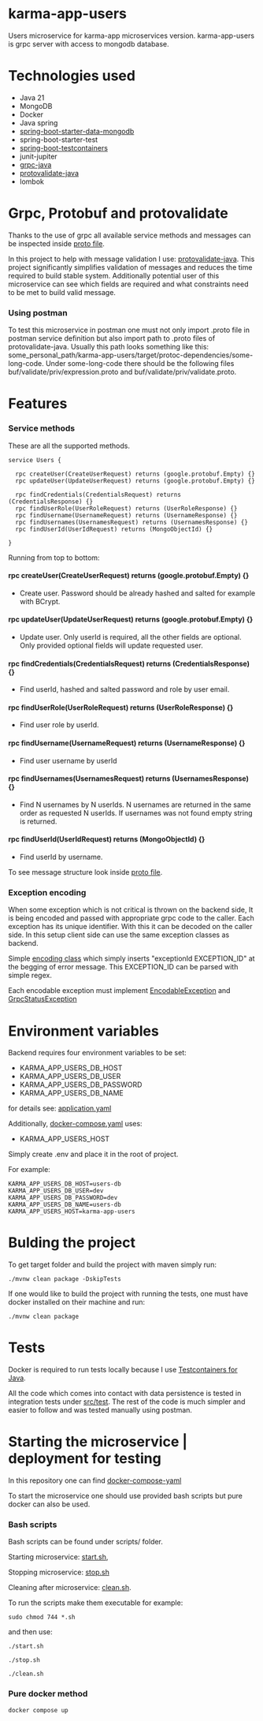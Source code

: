 # karma-app-users
Users microservice for karma-app microservices version. karma-app-users is grpc server with access to mongodb database.

# Technologies used
- Java 21
- MongoDB
- Docker
- Java spring
- [spring-boot-starter-data-mongodb](https://docs.spring.io/spring-data/mongodb/docs/current/reference/html/)
- spring-boot-starter-test
- [spring-boot-testcontainers](https://spring.io/blog/2023/06/23/improved-testcontainers-support-in-spring-boot-3-1)
- junit-jupiter
- [grpc-java](https://github.com/grpc/grpc-java)
- [protovalidate-java](https://github.com/bufbuild/protovalidate-java)
- lombok

# Grpc, Protobuf and protovalidate
Thanks to the use of grpc all available service methods and messages can be
inspected inside [proto file](https://github.com/msik-404/karma-app-users/blob/main/src/main/proto/karma_app_users.proto).

In this project to help with message validation I use: [protovalidate-java](https://github.com/bufbuild/protovalidate-java).
This project significantly simplifies validation of messages and reduces the time required to build stable system.
Additionally potential user of this microservice can see which fields are required and what
constraints need to be met to build valid message.

### Using postman
To test this microservice in postman one must not only import .proto file in postman service definition but also import
path to .proto files of protovalidate-java. Usually this path looks something like this:
some_personal_path/karma-app-users/target/protoc-dependencies/some-long-code. Under some-long-code there should be the
following files buf/validate/priv/expression.proto and buf/validate/priv/validate.proto.

# Features

### Service methods
These are all the supported methods.

```
service Users {

  rpc createUser(CreateUserRequest) returns (google.protobuf.Empty) {}
  rpc updateUser(UpdateUserRequest) returns (google.protobuf.Empty) {}

  rpc findCredentials(CredentialsRequest) returns (CredentialsResponse) {}
  rpc findUserRole(UserRoleRequest) returns (UserRoleResponse) {}
  rpc findUsername(UsernameRequest) returns (UsernameResponse) {}
  rpc findUsernames(UsernamesRequest) returns (UsernamesResponse) {}
  rpc findUserId(UserIdRequest) returns (MongoObjectId) {}

}

```
Running from top to bottom:

#### rpc createUser(CreateUserRequest) returns (google.protobuf.Empty) {}
- Create user. Password should be already hashed and salted for example with BCrypt.

#### rpc updateUser(UpdateUserRequest) returns (google.protobuf.Empty) {}
- Update user. Only userId is required, all the other fields are optional. Only provided optional fields will update 
requested user.

#### rpc findCredentials(CredentialsRequest) returns (CredentialsResponse) {}
- Find userId, hashed and salted password and role by user email.
#### rpc findUserRole(UserRoleRequest) returns (UserRoleResponse) {}
- Find user role by userId.
#### rpc findUsername(UsernameRequest) returns (UsernameResponse) {}
- Find user username by userId
#### rpc findUsernames(UsernamesRequest) returns (UsernamesResponse) {}
- Find N usernames by N userIds. N usernames are returned in the same order as requested N userIds. If usernames was
not found empty string is returned.
#### rpc findUserId(UserIdRequest) returns (MongoObjectId) {}
- Find userId by username.

To see message structure look inside [proto file](https://github.com/msik-404/karma-app-users/blob/main/src/main/proto/karma_app_users.proto).

### Exception encoding
When some exception which is not critical is thrown on the backend side, It is being encoded and passed with appropriate
grpc code to the caller. Each exception has its unique identifier. With this it can be decoded on the caller side.
In this setup client side can use the same exception classes as backend.

Simple [encoding class](https://github.com/msik-404/karma-app-users/blob/main/src/main/java/com/msik404/karmaappusers/encoding/ExceptionEncoder.java)
which simply inserts "exceptionId EXCEPTION_ID" at the begging of error message. This EXCEPTION_ID can be parsed with
simple regex.

Each encodable exception must implement [EncodableException](https://github.com/msik-404/karma-app-users/blob/main/src/main/java/com/msik404/karmaappusers/encoding/EncodableException.java)
and [GrpcStatusException](https://github.com/msik-404/karma-app-users/blob/main/src/main/java/com/msik404/karmaappusers/grpc/impl/exception/GrpcStatusException.java)

# Environment variables

Backend requires four environment variables to be set:
- KARMA_APP_USERS_DB_HOST
- KARMA_APP_USERS_DB_USER
- KARMA_APP_USERS_DB_PASSWORD
- KARMA_APP_USERS_DB_NAME

for details see: [application.yaml](https://github.com/msik-404/karma-app-users/blob/main/src/main/resources/application.yaml)

Additionally, [docker-compose.yaml](https://github.com/msik-404/karma-app-users/blob/main/docker-compose.yaml) uses:
- KARMA_APP_USERS_HOST

Simply create .env and place it in the root of project.

For example:
```
KARMA_APP_USERS_DB_HOST=users-db
KARMA_APP_USERS_DB_USER=dev
KARMA_APP_USERS_DB_PASSWORD=dev
KARMA_APP_USERS_DB_NAME=users-db
KARMA_APP_USERS_HOST=karma-app-users
```

# Bulding the project
To get target folder and build the project with maven simply run:
```
./mvnw clean package -DskipTests
```

If one would like to build the project with running the tests, one must have docker installed on their machine and run:
```
./mvnw clean package
```

# Tests
Docker is required to run tests locally because I use [Testcontainers for Java](https://java.testcontainers.org/).

All the code which comes into contact with data persistence is tested in integration tests under
[src/test](https://github.com/msik-404/karma-app-users/tree/main/src/test).
The rest of the code is much simpler and easier to follow and was tested manually using postman.

# Starting the microservice | deployment for testing
In this repository one can find [docker-compose-yaml](https://github.com/msik-404/karma-app-users/blob/main/docker-compose.yaml)

To start the microservice one should use provided bash scripts but pure docker can also be used.

### Bash scripts
Bash scripts can be found under scripts/ folder.

Starting microservice: [start.sh](https://github.com/msik-404/karma-app-users/blob/main/scripts/start.sh),

Stopping microservice: [stop.sh](https://github.com/msik-404/karma-app-users/blob/main/scripts/stop.sh)

Cleaning after microservice: [clean.sh](https://github.com/msik-404/karma-app-users/blob/main/scripts/clean.sh).

To run the scripts make them executable for example:
```
sudo chmod 744 *.sh
```
and then use:
```
./start.sh
```
```
./stop.sh
```
```
./clean.sh
```

### Pure docker method
```
docker compose up
```
